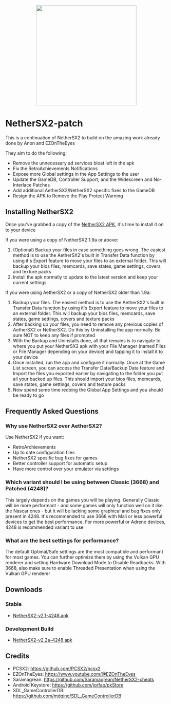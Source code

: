 <p align="center">
  <img width="312" height="312" src="/.github/assets/logo_light.png">
</p>

# NetherSX2-patch
This is a continuation of NetherSX2 to build on the amazing work already done by Anon and EZOnTheEyes

They aim to do the following:
* Remove the unnecessary ad services bloat left in the apk
* Fix the RetroAchievements Notifications
* Expose more Global settings in the App Settings to the user
* Update the GameDB, Controller Support, and the Widescreen and No-Interlace Patches
* Add additional AetherSX2/NetherSX2 spesific fixes to the GameDB
* Resign the APK to Remove the Play Protect Warning

## Installing NetherSX2
Once you've grabbed a copy of the [NetherSX2 APK](https://github.com/Trixarian/NetherSX2-patch/releases/download/2.1/NetherSX2-v2.1-4248.apk), it's time to install it on to your device

If you were using a copy of NetherSX2 1.9a or above: 
1. (Optional) Backup your files in case something goes wrong. The easiest method is to use the AetherSX2's built in Transfer Data function by using it's Export feature to move your files to an external folder. This will backup your bios files, memcards, save states, game settings, covers and texture packs
2. Install the apk normally to update to the latest version and keep your current settings

If you were using AetherSX2 or a copy of NetherSX2 older than 1.9a:
1. Backup your files. The easiest method is to use the AetherSX2's built in Transfer Data function by using it's Export feature to move your files to an external folder. This will backup your bios files, memcards, save states, game settings, covers and texture packs
2. After backing up your files, you need to remove any previous copies of AetherSX2 or NetherSX2. Do this by Uninstalling the app normally. Be sure NOT to keep any files if prompted
3. With the Backup and Uninstalls done, all that remains is to navigate to where you put your NetherSX2 apk with your File Manager (named Files or File Manager depending on your device) and tapping it to install it to your device
4. Once installed, run the app and configure it normally. Once at the Game List screen, you can access the Transfer Data/Backup Data feature and Import the files you exported earlier by navigating to the folder you put all your backed up files. This should import your bios files, memcards, save states, game settings, covers and texture packs
5. Now spend some time redoing the Global App Settings and you should be ready to go

## Frequently Asked Questions
### Why use NetherSX2 over AetherSX2?
Use NetherSX2 if you want:
* RetroArchievements
* Up to date configuration files
* NetherSX2 spesific bug fixes for games
* Better controller support for automatic setup
* Have more control over your emulator via settings

### Which variant should I be using between Classic (3668) and Patched (4248)?
This largely depends on the games you will be playing. Generally Classic will be more performant - and some games will only function well on it like the Nascar ones - but it will be lacking some graphical and bug fixes only present in 4248. It's recommended to use 3668 with Mali or less powerful devices to get the best performance. For more powerful or Adreno devices, 4248 is recommended variant to use

### What are the best settings for performance?
The default Optimal/Safe settings are the most compatible and performant for most games. You can further optimize them by using the Vulkan GPU renderer and setting Hardware Download Mode to Disable Readbacks. With 3668, also make sure to enable Threaded Presentation when using the Vulkan GPU renderer

## Downloads
### Stable
* [NetherSX2-v2.1-4248.apk](https://github.com/Trixarian/NetherSX2-patch/releases/download/2.1/NetherSX2-v2.1-4248.apk)

### Development Build
* [NetherSX2-v2.2a-4248.apk](https://github.com/Trixarian/NetherSX2-patch/releases/download/2.2a/NetherSX2-v2.2a-4248.apk)

## Credits
* PCSX2: <https://github.com/PCSX2/pcsx2> 
* EZOnTheEyes: <https://www.youtube.com/@EZOnTheEyes>
* Saramagrean: <https://github.com/Saramagrean/NetherSX2-cheats>
* Android Keystore: <https://github.com/jorfao/pkStore>
* SDL_GameControllerDB: <https://github.com/mdqinc/SDL_GameControllerDB>
